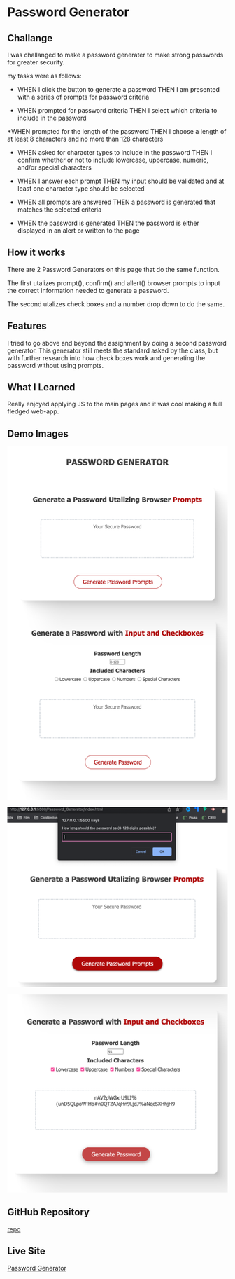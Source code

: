 # Password Generator

## Challange

I was challanged to make a password generater to make strong passwords for greater security.

my tasks were as follows:

* WHEN I click the button to generate a password
THEN I am presented with a series of prompts for password criteria

* WHEN prompted for password criteria
THEN I select which criteria to include in the password

*WHEN prompted for the length of the password
THEN I choose a length of at least 8 
characters and no more than 128 characters

* WHEN asked for character types to include in the password
THEN I confirm whether or not to include lowercase, uppercase, numeric, and/or special characters

* WHEN I answer each prompt
THEN my input should be validated and at least one character type should be selected

* WHEN all prompts are answered
THEN a password is generated that matches the selected criteria

* WHEN the password is generated
THEN the password is either displayed in an alert or written to the page

## How it works

There are 2 Password Generators on this page that do the same function. 

The first utalizes prompt(), confirm() and allert() browser prompts to input the correct information needed to generate a password.

The second utalizes check boxes and a number drop down to do the same.

## Features

I tried to go above and beyond the assignment by doing a second password generator. This generator still meets the standard asked by the class, but with further research into how check boxes work and generating the password without using prompts.

## What I Learned

Really enjoyed applying JS to the main pages and it was cool making a full fledged web-app.

## Demo Images

![demo-full-site](./demo_photos/Screenshot%202023-05-09%20at%202.27.20%20PM.png)

![demo-prompts](./demo_photos/Screenshot%202023-05-09%20at%202.27.48%20PM.png)

![demo-checked-boxes](./demo_photos/Screenshot%202023-05-09%20at%202.28.11%20PM.png)


## GitHub Repository

[repo](https://github.com/1willcobb/Password_Generator)

## Live Site

[Password Generator](https://1willcobb.github.io/Password_Generator/)